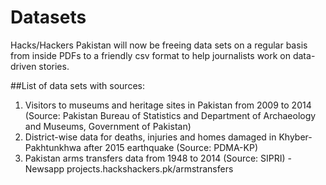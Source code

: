 # Datasets

Hacks/Hackers Pakistan will now be freeing data sets on a regular basis from inside PDFs to a friendly csv format to help journalists work on data-driven stories.

##List of data sets with sources:

1. Visitors to museums and heritage sites in Pakistan from 2009 to 2014 (Source: Pakistan Bureau of Statistics and Department of Archaeology and Museums, Government of Pakistan)
2. District-wise data for deaths, injuries and homes damaged in Khyber-Pakhtunkhwa after 2015 earthquake (Source: PDMA-KP)
3. Pakistan arms transfers data from 1948 to 2014 (Source: SIPRI) - Newsapp projects.hackshackers.pk/armstransfers
